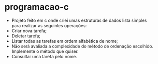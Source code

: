 # programacao-c

- Projeto feito em c onde criei umas estruturas de dados lista simples para realizar as seguintes operações:
- Criar nova tarefa;
- Deletar tarefa;
- Listar todas as tarefas em ordem alfabética de nome;
- Não será avaliada a complexidade do método de ordenação escolhido. Implemente o método que quiser.
- Consultar uma tarefa pelo nome.
